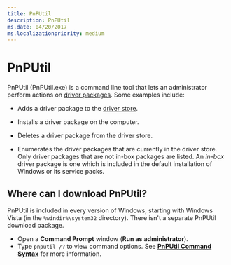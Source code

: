 ```yaml
---
title: PnPUtil
description: PnPUtil
ms.date: 04/20/2017
ms.localizationpriority: medium
---
```


# PnPUtil

PnPUtil (PnPUtil.exe) is a command line tool that lets an administrator perform actions on [driver packages](../install/driver-packages.md).  Some examples include:

- Adds a driver package to the [driver store](../install/driver-store.md).

- Installs a driver package on the computer.

- Deletes a driver package from the driver store.

- Enumerates the driver packages that are currently in the driver store. Only driver packages that are not in-box packages are listed. An *in-box* driver package is one which is included in the default installation of Windows or its service packs.

## Where can I download PnPUtil?

PnPUtil is included in every version of Windows, starting with Windows Vista (in the `%windir%\system32` directory). There isn't a separate PnPUtil download package.

- Open a **Command Prompt** window (**Run as administrator**).
- Type `pnputil /?` to view command options. See [**PnPUtil Command Syntax**](pnputil-command-syntax.md) for more information.
